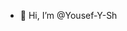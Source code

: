 - 👋 Hi, I’m @Yousef-Y-Sh

<!---
Yousef-Y-Sh/Yousef-Y-Sh is a ✨ special ✨ repository because its `README.md` (this file) appears on your GitHub profile.
You can click the Preview link to take a look at your changes.
--->
